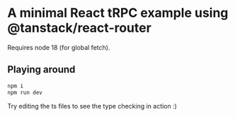 # A minimal React tRPC example using @tanstack/react-router

Requires node 18 (for global fetch).

## Playing around

```bash
npm i
npm run dev
```

Try editing the ts files to see the type checking in action :)

